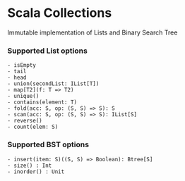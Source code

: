 # Scala Collections 

Immutable implementation of Lists and Binary Search Tree

### Supported List options 

    - isEmpty
    - tail
    - head
    - union(secondList: IList[T])
    - map[T2](f: T => T2)
    - unique()
    - contains(element: T)
    - fold(acc: S, op: (S, S) => S): S
    - scan(acc: S, op: (S, S) => S): IList[S]
    - reverse()
    - count(elem: S)
 
### Supported BST options

    - insert(item: S)((S, S) => Boolean): Btree[S]
    - size() : Int
    - inorder() : Unit